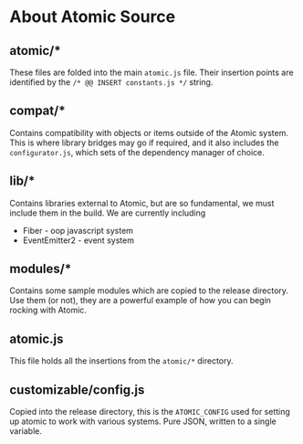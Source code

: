 # About Atomic Source

## atomic/*
These files are folded into the main `atomic.js` file. Their insertion points are identified by the `/* @@ INSERT constants.js */` string.

## compat/*
Contains compatibility with objects or items outside of the Atomic system. This is where library bridges may go if required, and it also includes the `configurator.js`, which sets of the dependency manager of choice.

## lib/*
Contains libraries external to Atomic, but are so fundamental, we must include them in the build. We are currently including
* Fiber - oop javascript system
* EventEmitter2 - event system

## modules/*
Contains some sample modules which are copied to the release directory. Use them (or not), they are a powerful example of how you can begin rocking with Atomic.

## atomic.js
This file holds all the insertions from the `atomic/*` directory.

## customizable/config.js
Copied into the release directory, this is the `ATOMIC_CONFIG` used for setting up atomic to work with various systems. Pure JSON, written to a single variable.